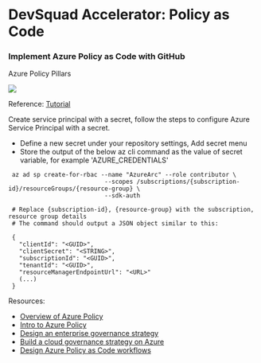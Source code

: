 # DevSquad Accelerator: Policy as Code

### Implement Azure Policy as Code with GitHub

Azure Policy Pillars

![](https://learn.microsoft.com/en-us/training/wwl-azure/enterprise-governance/media/az500-azure-policy-325dd21e.png)

Reference: [Tutorial](https://learn.microsoft.com/en-us/azure/governance/policy/tutorials/policy-as-code-github)

Create service principal with a secret, follow the steps to configure Azure Service Principal with a secret.

- Define a new secret under your repository settings, Add secret menu
- Store the output of the below az cli command as the value of secret variable, for example 'AZURE_CREDENTIALS'

 ```shell
  az ad sp create-for-rbac --name "AzureArc" --role contributor \
                            --scopes /subscriptions/{subscription-id}/resourceGroups/{resource-group} \
                            --sdk-auth
                            
  # Replace {subscription-id}, {resource-group} with the subscription, resource group details
  # The command should output a JSON object similar to this:
 
  {
    "clientId": "<GUID>",
    "clientSecret": "<STRING>",
    "subscriptionId": "<GUID>",
    "tenantId": "<GUID>",
    "resourceManagerEndpointUrl": "<URL>"
    (...)
  }
  ```

Resources:
- [Overview of Azure Policy](https://learn.microsoft.com/en-us/azure/governance/policy/overview)
- [Intro to Azure Policy](https://learn.microsoft.com/en-us/training/modules/intro-to-azure-policy/)
- [Design an enterprise governance strategy](https://learn.microsoft.com/en-us/training/modules/enterprise-governance/)
- [Build a cloud governance strategy on Azure](https://learn.microsoft.com/en-us/training/modules/build-cloud-governance-strategy-azure/)
- [Design Azure Policy as Code workflows](https://learn.microsoft.com/en-us/azure/governance/policy/concepts/policy-as-code)
